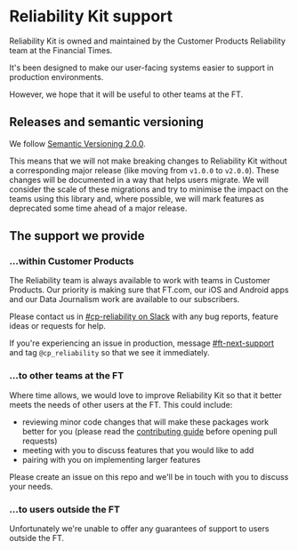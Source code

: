 # Reliability Kit support

Reliability Kit is owned and maintained by the Customer Products Reliability team at the Financial Times.

It's been designed to make our user-facing systems easier to support in production environments.

However, we hope that it will be useful to other teams at the FT.

## Releases and semantic versioning

We follow [Semantic Versioning 2.0.0](https://semver.org/spec/v2.0.0.html).

This means that we will not make breaking changes to Reliability Kit without a corresponding major
release (like moving from `v1.0.0` to `v2.0.0`). These changes will be documented in a way that helps
users migrate. We will consider the scale of these migrations and try to minimise the impact on the
teams using this library and, where possible, we will mark features as deprecated some time ahead
of a major release.

## The support we provide

### …within Customer Products

The Reliability team is always available to work with teams in Customer Products. Our priority is making
sure that FT.com, our iOS and Android apps and our Data Journalism work are available to our subscribers.

Please contact us in [#cp-reliability on Slack](https://financialtimes.slack.com/archives/C02B89GEQHF) with
any bug reports, feature ideas or requests for help.

If you're experiencing an issue in production, message [#ft-next-support](https://financialtimes.slack.com/archives/C042NBBTM) and tag `@cp_reliability` so that we see it immediately.

### …to other teams at the FT

Where time allows, we would love to improve Reliability Kit so that it better meets the needs of other
users at the FT. This could include:

- reviewing minor code changes that will make these packages work better for you (please read the [contributing guide][] before opening pull requests)
- meeting with you to discuss features that you would like to add
- pairing with you on implementing larger features

[contributing guide]: https://github.com/Financial-Times/dotcom-reliability-kit/blob/main/docs/contributing.md

Please create an issue on this repo and we'll be in touch with you to discuss your needs.

### …to users outside the FT

Unfortunately we're unable to offer any guarantees of support to users outside the FT.
